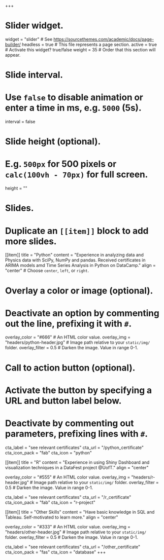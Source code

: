 +++
# Slider widget.
widget = "slider"  # See https://sourcethemes.com/academic/docs/page-builder/
headless = true  # This file represents a page section.
active = true  # Activate this widget? true/false
weight = 35  # Order that this section will appear.

# Slide interval.
# Use `false` to disable animation or enter a time in ms, e.g. `5000` (5s).
interval = false

# Slide height (optional).
# E.g. `500px` for 500 pixels or `calc(100vh - 70px)` for full screen.
height = ""

# Slides.
# Duplicate an `[[item]]` block to add more slides.
[[item]]
  title = "Python"
  content = "Experience in analyzing data and Physics data with SciPy, NumPy and pandas. Received certificates in ARIMA models amd Time Series Analysis in Python on DataCamp."
  align = "center"  # Choose `center`, `left`, or `right`.

  # Overlay a color or image (optional).
  #   Deactivate an option by commenting out the line, prefixing it with `#`.
   overlay_color = "#666"  # An HTML color value.
   overlay_img = "headers/python-header.jpg"  # Image path relative to your `static/img/` folder.
   overlay_filter = 0.5  # Darken the image. Value in range 0-1.

  # Call to action button (optional).
  #   Activate the button by specifying a URL and button label below.
  #   Deactivate by commenting out parameters, prefixing lines with `#`.
  cta_label = "see relevant certificates"
  cta_url = "/python_certificate"
  cta_icon_pack = "fab"
  cta_icon = "python"

[[item]]
  title = "R"
  content = "Experience in using Shiny Dashboard and visualization techniques in a DataFest project @UofT."
  align = "center"  

  overlay_color = "#555"  # An HTML color value.
  overlay_img = "headers/r-header.jpg"  # Image path relative to your `static/img/` folder.
  overlay_filter = 0.5  # Darken the image. Value in range 0-1.

  cta_label = "see relevant certificates"
  cta_url = "/r_certificate"
  cta_icon_pack = "fab"
  cta_icon = "r-project"
  
[[item]]
  title = "Other Skills"
  content = "Have basic knowledge in SQL and Tableau. Self-motivated to learn more."
  align = "center"  

  overlay_color = "#333"  # An HTML color value.
  overlay_img = "headers/other-header.jpg"  # Image path relative to your `static/img/` folder.
  overlay_filter = 0.5  # Darken the image. Value in range 0-1.
  
  cta_label = "see relevant certificates"
  cta_url = "/other_certificate"
  cta_icon_pack = "fas"
  cta_icon = "database"
+++
